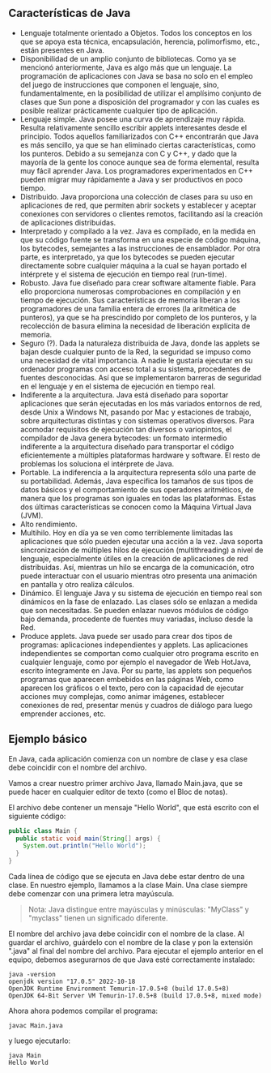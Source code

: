 ## Características de Java
- Lenguaje totalmente orientado a Objetos. Todos los conceptos en los que se apoya esta técnica, encapsulación, herencia, polimorfismo, etc., están presentes en Java.
- Disponibilidad de un amplio conjunto de bibliotecas. Como ya se mencionó anteriormente, Java es algo más que un lenguaje. La programación de aplicaciones con Java se basa no solo en el empleo del juego de instrucciones que componen el lenguaje, sino, fundamentalmente, en la posibilidad de utilizar el amplísimo conjunto de clases que Sun pone a disposición del programador y con las cuales es posible realizar prácticamente cualquier tipo de aplicación.
- Lenguaje simple. Java posee una curva de aprendizaje muy rápida. Resulta relativamente sencillo escribir applets interesantes desde el principio. Todos aquellos familiarizados con C++ encontrarán que Java es más sencillo, ya que se han eliminado ciertas características, como los punteros. Debido a su semejanza con C y C++, y dado que la mayoría de la gente los conoce aunque sea de forma elemental, resulta muy fácil aprender Java. Los programadores experimentados en C++ pueden migrar muy rápidamente a Java y ser productivos en poco tiempo.
- Distribuido. Java proporciona una colección de clases para su uso en aplicaciones de red, que permiten abrir sockets y establecer y aceptar conexiones con servidores o clientes remotos, facilitando así la creación de aplicaciones distribuidas.
- Interpretado y compilado a la vez. Java es compilado, en la medida en que su código fuente se transforma en una especie de código máquina, los bytecodes, semejantes a las instrucciones de ensamblador. Por otra parte, es interpretado, ya que los bytecodes se pueden ejecutar directamente sobre cualquier máquina a la cual se hayan portado el intérprete y el sistema de ejecución en tiempo real (run-time).
- Robusto. Java fue diseñado para crear software altamente fiable. Para ello proporciona numerosas comprobaciones en compilación y en tiempo de ejecución. Sus características de memoria liberan a los programadores de una familia entera de errores (la aritmética de punteros), ya que se ha prescindido por completo de los punteros, y la recolección de basura elimina la necesidad de liberación explícita de memoria.
- Seguro (?). Dada la naturaleza distribuida de Java, donde las applets se bajan desde cualquier punto de la Red, la seguridad se impuso como una necesidad de vital importancia. A nadie le gustaría ejecutar en su ordenador programas con acceso total a su sistema, procedentes de fuentes desconocidas. Así que se implementaron barreras de seguridad en el lenguaje y en el sistema de ejecución en tiempo real.
- Indiferente a la arquitectura. Java está diseñado para soportar aplicaciones que serán ejecutadas en los más variados entornos de red, desde Unix a Windows Nt, pasando por Mac y estaciones de trabajo, sobre arquitecturas distintas y con sistemas operativos diversos. Para acomodar requisitos de ejecución tan diversos o variopintos, el compilador de Java genera bytecodes: un formato intermedio indiferente a la arquitectura diseñado para transportar el código eficientemente a múltiples plataformas hardware y software. El resto de problemas los soluciona el intérprete de Java.
- Portable. La indiferencia a la arquitectura representa sólo una parte de su portabilidad. Además, Java especifica los tamaños de sus tipos de datos básicos y el comportamiento de sus operadores aritméticos, de manera que los programas son iguales en todas las plataformas. Estas dos últimas características se conocen como la Máquina Virtual Java (JVM).
- Alto rendimiento.
- Multihilo. Hoy en día ya se ven como terriblemente limitadas las aplicaciones que sólo pueden ejecutar una acción a la vez. Java soporta sincronización de múltiples hilos de ejecución (multithreading) a nivel de lenguaje, especialmente útiles en la creación de aplicaciones de red distribuidas. Así, mientras un hilo se encarga de la comunicación, otro puede interactuar con el usuario mientras otro presenta una animación en pantalla y otro realiza cálculos.
- Dinámico. El lenguaje Java y su sistema de ejecución en tiempo real son dinámicos en la fase de enlazado. Las clases sólo se enlazan a medida que son necesitadas. Se pueden enlazar nuevos módulos de código bajo demanda, procedente de fuentes muy variadas, incluso desde la Red.
- Produce applets. Java puede ser usado para crear dos tipos de programas: aplicaciones independientes y applets. Las aplicaciones independientes se comportan como cualquier otro programa escrito en cualquier lenguaje, como por ejemplo el navegador de Web HotJava, escrito íntegramente en Java. Por su parte, las applets son pequeños programas que aparecen embebidos en las páginas Web, como aparecen los gráficos o el texto, pero con la capacidad de ejecutar acciones muy complejas, como animar imágenes, establecer conexiones de red, presentar menús y cuadros de diálogo para luego emprender acciones, etc.

## Ejemplo básico

En Java, cada aplicación comienza con un nombre de clase y esa clase debe coincidir con el nombre del archivo.

Vamos a crear nuestro primer archivo Java, llamado Main.java, que se puede hacer en cualquier editor de texto (como el Bloc de notas).

El archivo debe contener un mensaje "Hello World", que está escrito con el siguiente código:

```java
public class Main {
  public static void main(String[] args) {
    System.out.println("Hello World");
  }
}
```

Cada línea de código que se ejecuta en Java debe estar dentro de una clase. En nuestro ejemplo, llamamos a la clase Main. Una clase siempre debe comenzar con una primera letra mayúscula.

> Nota: Java distingue entre mayúsculas y minúsculas: "MyClass" y "myclass" tienen un significado diferente.

El nombre del archivo java debe coincidir con el nombre de la clase. Al guardar el archivo, guárdelo con el nombre de la clase y pon la extensión ".java" al final del nombre del archivo. Para ejecutar el ejemplo anterior en el equipo, debemos asegurarnos de que Java esté correctamente instalado:

```
java -version
openjdk version "17.0.5" 2022-10-18
OpenJDK Runtime Environment Temurin-17.0.5+8 (build 17.0.5+8)
OpenJDK 64-Bit Server VM Temurin-17.0.5+8 (build 17.0.5+8, mixed mode)
```

Ahora ahora podemos compilar el programa:

```
javac Main.java
```

y luego ejecutarlo:

```
java Main
Hello World
````

